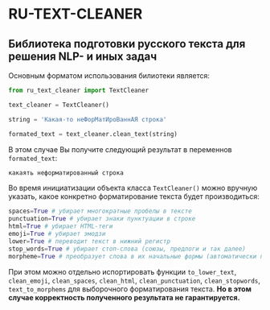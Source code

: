 # RU-TEXT-CLEANER

## Библиотека подготовки русского текста для решения NLP- и иных задач

Основным форматом использования билиотеки является:
```Python
from ru_text_cleaner import TextCleaner

text_cleaner = TextCleaner()

string = 'Какая-то неФорМатИроВаннАЯ строка'

formated_text = text_cleaner.clean_text(string)
```

В этом случае Вы получите следующий результат в переменнов `formated_text`:

```Python
какаять неформатированный строка
```

Во время инициатизации объекта класса `TextCleaner()` можно вручную указать, какое конкретно форматирование текста будет производиться:

```Python
spaces=True # убирает многократные пробелы в тексте
punctuation=True # убирает знаки пунктуации в строке
html=True # убирает HTML-теги
emoji=True # убирает эмодзи
lower=True # переводит текст в нижний регистр
stop_words=True # убирает стоп-слова (союзы, предлоги и так далее)
morpheme=True # преобразует слова в их начальные формы (автоматически переводит текст в нижний регистр)
```

При этом можно отдельно испортировать функции `to_lower_text`, `clean_emoji`, `clean_spaces`, `clean_html`, `clean_punctuation`, `clean_stopwords`, `text_to_morphems` для выборочного форматирования текста. __Но в этом случае корректность полученного результата не гарантируется.__
